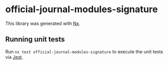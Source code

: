 # official-journal-modules-signature

This library was generated with [Nx](https://nx.dev).

## Running unit tests

Run `nx test official-journal-modules-signature` to execute the unit tests via [Jest](https://jestjs.io).

